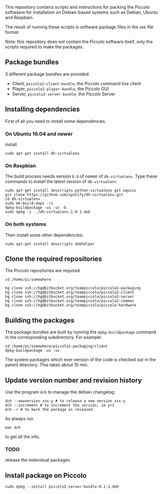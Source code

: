 This repository contains scripts and instructions for packing the Piccolo softwasre for installation on Debian-based systems such as Debian, Ubuntu and Raspbian.

The result of running these scripts is software package files in the ```deb``` file format.

Note: this repository does not contain the Piccolo software itself, only the scripts required to make the packages.


## Package bundles
3 different package bundles are provided:

* Client, ```piccolo2-client-bundle```, the Piccolo command line client
* Player, ```piccolo2-player-bundle```, the Piccolo GUI
* Server, ```piccolo2-server-bundle```, the Piccolo Server

## Installing dependencies
First of all you need to install some dependencies

### On Ubuntu 16.04 and newer
install
```
sudo apt-get install dh-virtualenv
```

### On Raspbian
The build process needs version ```0.8``` of newer of ```db-virtualenv```. Type these commands to install the latest version of ```db-virtualenv```:

```
sudo apt-get install devscripts python-virtualenv git equivs
git clone https://github.com/spotify/dh-virtualenv.git
cd dh-virtualenv
sudo mk-build-deps -ri
dpkg-buildpackage -us -uc -b
sudo dpkg -i ../dh-virtualenv_1.0-1.deb
```

### On both systems
Then install some other dependencies:

```
sudo apt-get install devscripts debhelper
```

## Clone the required repositories
The Piccolo repositories are required.

```
cd /home/pi/somewhere

hg clone ssh://hg@bitbucket.org/teampiccolo/piccolo2-packaging
hg clone ssh://hg@bitbucket.org/teampiccolo/piccolo2-client
hg clone ssh://hg@bitbucket.org/teampiccolo/piccolo2-server
hg clone ssh://hg@bitbucket.org/teampiccolo/piccolo2-common
hg clone ssh://hg@bitbucket.org/teampiccolo/piccolo-hardware
```

## Building the packages
The package bundles are built by running the ```dpkg-buildpackage``` command in the corresponding subdirectory. For example:
```
cd /home/pi/somewhere/piccolo2-packaging/client
dpkg-buildpackage -us -uc
```
The system packages which ever version of the code is checked out in the parent directory. This takes about 10 min.

## Update version number and revision history
Use the program ```dch``` to manage the debian changelog:
```
dch --newversion xxx-y # to release a new version xxx-y
dch --increment # to increment the version, ie y+1
dch -r # to mark the package as released
```
As always run
```
man dch
```
to get all the info.

### TODO
release the indevidual packages

## Install package on Piccolo

```
sudo dpkg --install piccolo2-server-bundle-0.1-1.deb'
```